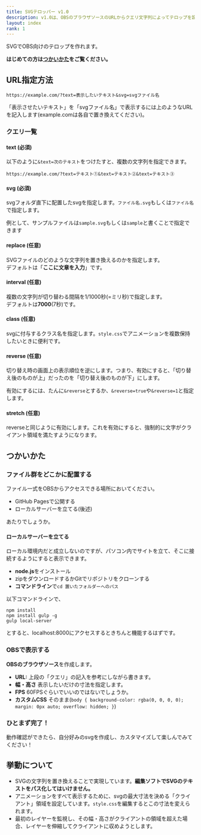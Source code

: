 ```yaml
---
title: SVGテロッパー v1.0
description: v1.0は、OBSのブラウザソースのURLからクエリ文字列によってテロップを設定します。
layout: index
rank: 1
---
```

SVGでOBS向けのテロップを作れます。

**はじめての方は[つかいかた](#つかいかた)をご覧ください。**

## URL指定方法
```
https://example.com/?text=表示したいテキスト&svg=svgファイル名
```

「表示させたいテキスト」を「svgファイル名」で表示するには上のようなURLを記入します(example.comは各自で置き換えてください)。

### クエリ一覧
#### text (必須)

以下のように`&text=次のテキスト`をつけたすと、複数の文字列を指定できます。

```
https://example.com/?text=テキスト①&text=テキスト②&text=テキスト③
```

#### svg (必須)
svgフォルダ直下に配置したsvgを指定します。`ファイル名.svg`もしくは`ファイル名`で指定します。

例として、サンプルファイルは`sample.svg`もしくは`sample`と書くことで指定できます

#### replace (任意)
SVGファイルのどのような文字列を置き換えるのかを指定します。  
デフォルトは「**ここに文章を入力**」です。

#### interval (任意)
複数の文字列が切り替わる間隔を1/1000秒(=ミリ秒)で指定します。  
デフォルトは**7000**(7秒)です。

#### class (任意)
svgに付与するクラス名を指定します。`style.css`でアニメーションを複数保持したいときに便利です。

#### reverse (任意)
切り替え時の画面上の表示順位を逆にします。つまり、有効にすると、「切り替え後のものが上」だったのを「切り替え後のものが下」にします。

有効にするには、たんに`&reverse`とするか、`&reverse=true`や`&reverse=1`と指定します。

#### stretch (任意)
reverseと同じように有効にします。これを有効にすると、強制的に文字がクライアント領域を満たすようになります。

## つかいかた
### ファイル群をどこかに配置する
ファイル一式をOBSからアクセスできる場所においてください。

- GitHub Pagesで公開する
- ローカルサーバーを立てる(後述)

あたりでしょうか。

#### ローカルサーバーを立てる
ローカル環境内だと成立しないのですが、パソコン内でサイトを立て、そこに接続するようにすると表示できます。

- **node.js**をインストール
- zipをダウンロードするかGitでリポジトリをクローンする
- **コマンドライン**で`cd 置いたフォルダーへのパス`

以下コマンドラインで、

```
npm install
npm install gulp -g
gulp local-server
```

とすると、localhost:8000にアクセスするときちんと機能するはずです。

### OBSで表示する
**OBSのブラウザソース**を作成します。

- **URL:** 上段の「クエリ」の記入を参考にしながら書きます。
- **幅・高さ** 表示したいだけの寸法を指定します。 
- **FPS** 60FPSぐらいでいいのではないでしょうか。
- **カスタムCSS** そのまま(`body { background-color: rgba(0, 0, 0, 0); margin: 0px auto; overflow: hidden; }`)

### ひとまず完了！
動作確認ができたら、自分好みのsvgを作成し、カスタマイズして楽しんでみてください！

## 挙動について
- SVGの文字列を置き換えることで実現しています。**編集ソフトでSVGのテキストをパス化してはいけません。**
- アニメーションをすべて表示するために、svgの最大寸法を決める「クライアント」領域を設定しています。`style.css`を編集するとこの寸法を変えられます。
- 最初のレイヤーを監視し、その幅・高さがクライアントの領域を超えた場合、レイヤーを伸縮してクライアントに収めようとします。
